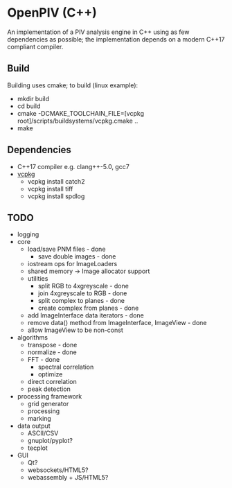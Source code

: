 OpenPIV (C++)
=============

An implementation of a PIV analysis engine in C++ using as few dependencies as possible;
the implementation depends on a modern C++17 compliant compiler.

Build
-----

Building uses cmake; to build (linux example):

* mkdir build
* cd build
* cmake -DCMAKE_TOOLCHAIN_FILE=[vcpkg root]/scripts/buildsystems/vcpkg.cmake ..
* make

Dependencies
------------

* C++17 compiler e.g. clang++-5.0, gcc7
* [vcpkg](https://github.com/Microsoft/vcpkg)
  * vcpkg install catch2
  * vcpkg install tiff
  * vcpkg install spdlog

TODO
----

* logging
* core
  * load/save PNM files - done
    * save double images - done
  * iostream ops for ImageLoaders
  * shared memory -> Image allocator support
  * utilities
    * split RGB to 4xgreyscale - done
    * join 4xgreyscale to RGB - done
    * split complex to planes - done
    * create complex from planes - done
  * add ImageInterface data iterators - done
  * remove data() method from ImageInterface, ImageView - done
  * allow ImageView to be non-const
* algorithms
  * transpose - done
  * normalize - done
  * FFT - done
    * spectral correlation
    * optimize
  * direct correlation
  * peak detection
* processing framework
  * grid generator
  * processing
  * marking
* data output
  * ASCII/CSV
  * gnuplot/pyplot?
  * tecplot
* GUI
  * Qt?
  * websockets/HTML5?
  * webassembly + JS/HTML5?
